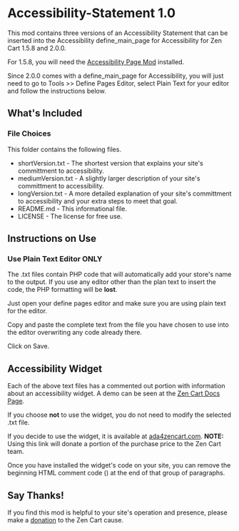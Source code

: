 # Accessibility-Statement 1.0
This mod contains three versions of an Accessibility Statement that can be inserted into the Accessibility define_main_page for Accessibility for Zen Cart 1.5.8 and 2.0.0.

For 1.5.8, you will need the [Accessibility Page Mod](//www.zen-cart.com/downloads.php?do=file&id=2383) installed.

Since 2.0.0 comes with a define_main_page for Accessibility, you will just need to go to Tools >> Define Pages Editor, select Plain Text for your editor and follow the instructions below.
## What's Included
### File Choices
This folder contains the following files.
- shortVersion.txt - The shortest version that explains your site's committment to accessibility.
- mediumVersion.txt - A slightly larger description of your site's committment to accessibility.
- longVersion.txt - A more detailed explanation of your site's committment to accessibility and your extra steps to meet that goal.
- README.md - This informational file.
- LICENSE - The license for free use.
## Instructions on Use
### Use Plain Text Editor ONLY
The .txt files contain PHP code that will automatically add your store's name to the output.  If you use any editor other than the plan text to insert the code, the PHP formatting will be **lost**.

Just open your define pages editor and make sure you are using plain text for the editor.

Copy and paste the complete text from the file you have chosen to use into the editor overwriting any code already there.

Click on Save.
## Accessibility Widget
Each of the above text files has a commented out portion with information about an accessibility widget.  A demo can be seen at the [Zen Cart Docs Page](//docs.zen-cart.com/).

If you choose **not** to use the widget, you do not need to modify the selected .txt file.

If you decide to use the widget, it is available at [ada4zencart.com](//ada4zencart.com/index.php?main_page=index&referrer=C4ADA_11659651175).  **NOTE:** Using this link will donate a portion of the purchase price to the Zen Cart team.

Once you have installed the widget's code on your site, you can remove the beginning HTML comment code (<!--) at the beginning of the widget paragraph and the closing comet code (-->) at the end of that group of paragraphs.
## Say Thanks!
If you find this mod is helpful to your site's operation and presence, please make a [donation](//docs.zen-cart.com/user/about_us/donate/) to the Zen Cart cause.
